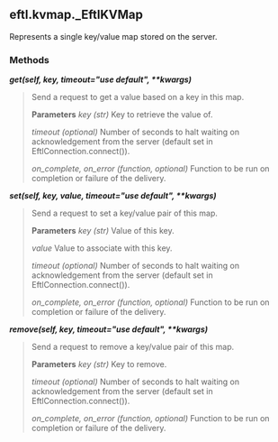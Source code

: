 
## eftl.kvmap.\_EftlKVMap
Represents a single key/value map stored on the server.

### Methods
***get(self, key, timeout="use default", \*\*kwargs)***
>Send a request to get a value based on a key in this map.
>
>**Parameters**
*key (str)*
Key to retrieve the value of.
>
>*timeout (optional)*
Number of seconds to halt waiting on acknowledgement from the server (default set in EftlConnection.connect()).
>
>*on_complete, on_error (function, optional)*
Function to be run on completion or failure of the delivery.

***set(self, key, value, timeout="use default", \*\*kwargs)***
>Send a request to set a key/value pair of this map.
>
>**Parameters**
*key (str)*
Value of this key.
>
>*value*
>Value to associate with this key.
>
>*timeout (optional)*
Number of seconds to halt waiting on acknowledgement from the server (default set in EftlConnection.connect()).
>
>*on_complete, on_error (function, optional)*
Function to be run on completion or failure of the delivery.

***remove(self, key, timeout="use default", \*\*kwargs)***
>Send a request to remove a key/value pair of this map.
>
>**Parameters**
*key (str)*
Key to remove.
>
>*timeout (optional)*
Number of seconds to halt waiting on acknowledgement from the server (default set in EftlConnection.connect()).
>
>*on_complete, on_error (function, optional)*
Function to be run on completion or failure of the delivery.